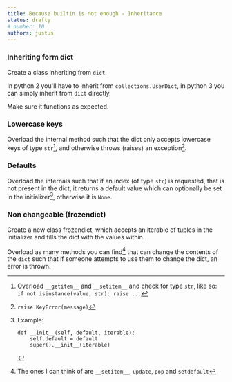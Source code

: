 ```yaml
---
title: Because builtin is not enough - Inheritance
status: drafty
# number: 10
authors: justus
---
```


### Inheriting form dict

Create a class inheriting from `dict`.

In python 2 you'll have to inherit from `collections.UserDict`, in python 3  you can simply inherit from `dict` directly.

Make sure it functions as expected.

### Lowercase keys

Overload the internal method such that the dict only accepts lowercase keys of type `str`[^only_str], and otherwise throws (raises) an exception[^raise].

[^only_str]:
    Overload `__getitem__` and `__setitem__` and check for type `str`, like so: `if not isinstance(value, str): raise ...`

[^raise]:
    `raise KeyError(message)`

### Defaults

Overload the internals such that if an index (of type `str`) is requested, that is not present in the dict, it returns a default value which can optionally be set in the initializer[^default], otherwise it is `None`.

[^default]:
    Example:

        def __init__(self, default, iterable):
            self.default = default
            super().__init__(iterable)


### Non changeable (frozendict)

Create a new class frozendict, which accepts an iterable of tuples in the initializer and fills the dict with the values within.

Overload as many methods you can find[^altering] that can change the contents of the `dict` such that if someone attempts to use them to change the dict, an error is thrown.

[^altering]:
    The ones I can think of are `__setitem__`, `update`, `pop` and `setdefault`
